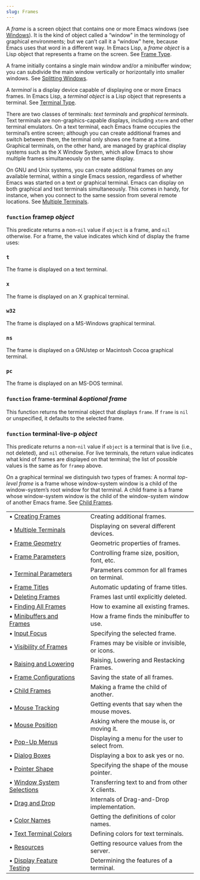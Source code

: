 ```yaml
---
slug: Frames
---
```


A *frame* is a screen object that contains one or more Emacs windows (see [Windows](/docs/elisp/Windows)). It is the kind of object called a “window" in the terminology of graphical environments; but we can’t call it a “window" here, because Emacs uses that word in a different way. In Emacs Lisp, a *frame object* is a Lisp object that represents a frame on the screen. See [Frame Type](/docs/elisp/Frame-Type).

A frame initially contains a single main window and/or a minibuffer window; you can subdivide the main window vertically or horizontally into smaller windows. See [Splitting Windows](/docs/elisp/Splitting-Windows).

A *terminal* is a display device capable of displaying one or more Emacs frames. In Emacs Lisp, a *terminal object* is a Lisp object that represents a terminal. See [Terminal Type](/docs/elisp/Terminal-Type).

There are two classes of terminals: *text terminals* and *graphical terminals*. Text terminals are non-graphics-capable displays, including `xterm` and other terminal emulators. On a text terminal, each Emacs frame occupies the terminal’s entire screen; although you can create additional frames and switch between them, the terminal only shows one frame at a time. Graphical terminals, on the other hand, are managed by graphical display systems such as the X Window System, which allow Emacs to show multiple frames simultaneously on the same display.

On GNU and Unix systems, you can create additional frames on any available terminal, within a single Emacs session, regardless of whether Emacs was started on a text or graphical terminal. Emacs can display on both graphical and text terminals simultaneously. This comes in handy, for instance, when you connect to the same session from several remote locations. See [Multiple Terminals](/docs/elisp/Multiple-Terminals).

### <span className="tag function">`function`</span> **framep** *object*

This predicate returns a non-`nil` value if `object` is a frame, and `nil` otherwise. For a frame, the value indicates which kind of display the frame uses:

### `t`

The frame is displayed on a text terminal.

### `x`

The frame is displayed on an X graphical terminal.

### `w32`

The frame is displayed on a MS-Windows graphical terminal.

### `ns`

The frame is displayed on a GNUstep or Macintosh Cocoa graphical terminal.

### `pc`

The frame is displayed on an MS-DOS terminal.

### <span className="tag function">`function`</span> **frame-terminal** *\&optional frame*

This function returns the terminal object that displays `frame`. If `frame` is `nil` or unspecified, it defaults to the selected frame.

### <span className="tag function">`function`</span> **terminal-live-p** *object*

This predicate returns a non-`nil` value if `object` is a terminal that is live (i.e., not deleted), and `nil` otherwise. For live terminals, the return value indicates what kind of frames are displayed on that terminal; the list of possible values is the same as for `framep` above.

On a graphical terminal we distinguish two types of frames: A normal *top-level frame* is a frame whose window-system window is a child of the window-system’s root window for that terminal. A child frame is a frame whose window-system window is the child of the window-system window of another Emacs frame. See [Child Frames](/docs/elisp/Child-Frames).

|                                                                    |    |                                                |
| :----------------------------------------------------------------- | -- | :--------------------------------------------- |
| • [Creating Frames](/docs/elisp/Creating-Frames)                   |    | Creating additional frames.                    |
| • [Multiple Terminals](/docs/elisp/Multiple-Terminals)             |    | Displaying on several different devices.       |
| • [Frame Geometry](/docs/elisp/Frame-Geometry)                     |    | Geometric properties of frames.                |
| • [Frame Parameters](/docs/elisp/Frame-Parameters)                 |    | Controlling frame size, position, font, etc.   |
| • [Terminal Parameters](/docs/elisp/Terminal-Parameters)           |    | Parameters common for all frames on terminal.  |
| • [Frame Titles](/docs/elisp/Frame-Titles)                         |    | Automatic updating of frame titles.            |
| • [Deleting Frames](/docs/elisp/Deleting-Frames)                   |    | Frames last until explicitly deleted.          |
| • [Finding All Frames](/docs/elisp/Finding-All-Frames)             |    | How to examine all existing frames.            |
| • [Minibuffers and Frames](/docs/elisp/Minibuffers-and-Frames)     |    | How a frame finds the minibuffer to use.       |
| • [Input Focus](/docs/elisp/Input-Focus)                           |    | Specifying the selected frame.                 |
| • [Visibility of Frames](/docs/elisp/Visibility-of-Frames)         |    | Frames may be visible or invisible, or icons.  |
| • [Raising and Lowering](/docs/elisp/Raising-and-Lowering)         |    | Raising, Lowering and Restacking Frames.       |
| • [Frame Configurations](/docs/elisp/Frame-Configurations)         |    | Saving the state of all frames.                |
| • [Child Frames](/docs/elisp/Child-Frames)                         |    | Making a frame the child of another.           |
| • [Mouse Tracking](/docs/elisp/Mouse-Tracking)                     |    | Getting events that say when the mouse moves.  |
| • [Mouse Position](/docs/elisp/Mouse-Position)                     |    | Asking where the mouse is, or moving it.       |
| • [Pop-Up Menus](/docs/elisp/Pop_002dUp-Menus)                     |    | Displaying a menu for the user to select from. |
| • [Dialog Boxes](/docs/elisp/Dialog-Boxes)                         |    | Displaying a box to ask yes or no.             |
| • [Pointer Shape](/docs/elisp/Pointer-Shape)                       |    | Specifying the shape of the mouse pointer.     |
| • [Window System Selections](/docs/elisp/Window-System-Selections) |    | Transferring text to and from other X clients. |
| • [Drag and Drop](/docs/elisp/Drag-and-Drop)                       |    | Internals of Drag-and-Drop implementation.     |
| • [Color Names](/docs/elisp/Color-Names)                           |    | Getting the definitions of color names.        |
| • [Text Terminal Colors](/docs/elisp/Text-Terminal-Colors)         |    | Defining colors for text terminals.            |
| • [Resources](/docs/elisp/Resources)                               |    | Getting resource values from the server.       |
| • [Display Feature Testing](/docs/elisp/Display-Feature-Testing)   |    | Determining the features of a terminal.        |
